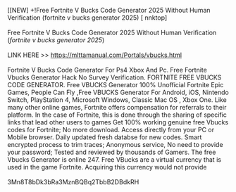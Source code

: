 [[NEW] +!Free Fortnite V Bucks Code Generator 2025 Without Human Verification (fortnite v bucks generator 2025) [ nnktop]
<br>
<br>Free Fortnite V Bucks Code Generator 2025 Without Human Verification (*fortnite v bucks generator 2025*)
<br>
<br>LINK HERE >> https://mlttamanual.com/Portals/vbucks.html
<br>
<br>Fortnite V Bucks Code Generator For Ps4 Xbox And Pc. Free Fortnite Vbucks Generator Hack No Survey Verification. FORTNITE FREE VBUCKS CODE GENERATOR. Free VBUCKS Generator 100% Unofficial Fortnite Epic Games, People Can Fly ,Free VBUCKS Generator For Android, iOS, Nintendo Switch, PlayStation 4, Microsoft Windows, Classic Mac OS , Xbox One.  Like many other online games, Fortnite offers compensation for referrals to their platform.  In the case of Fortnite, this is done through the sharing of specific links that lead other users to games Get 100% working genuine free Vbucks codes for Fortnite; No more download.  Access directly from your PC or Mobile browser.  Daily updated fresh databse for new codes.  Smart encrypted process to trim traces; Anonymous service, No need to provide your password; Tested and reviewed by thousands of Gamers.  The free Vbucks Generator is online 247.  Free VBucks are a virtual currency that is used in the game Fortnite.  Acquiring this currency would not provide
<br>
<br>3Mn8T8bDk3bRa3MznBQBq2TbbB2DBdkRH
<br>
